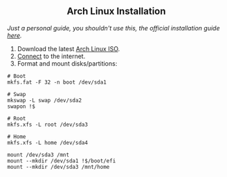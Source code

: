 <div align="center">
  <h2>Arch Linux Installation</h2>
</div>

*Just a personal guide, you shouldn't use this,
the official installation guide [here](https://wiki.archlinux.org/title/Installation_guide).*

1. Download the latest [Arch Linux ISO](https://archlinux.org/download/).
2. [Connect](https://wiki.archlinux.org/title/Iwd#iwctl) to the internet.
3. Format and mount disks/partitions:
```shell
# Boot
mkfs.fat -F 32 -n boot /dev/sda1

# Swap
mkswap -L swap /dev/sda2
swapon !$

# Root
mkfs.xfs -L root /dev/sda3

# Home
mkfs.xfs -L home /dev/sda4

mount /dev/sda3 /mnt
mount --mkdir /dev/sda1 !$/boot/efi
mount --mkdir /dev/sda3 /mnt/home
```
